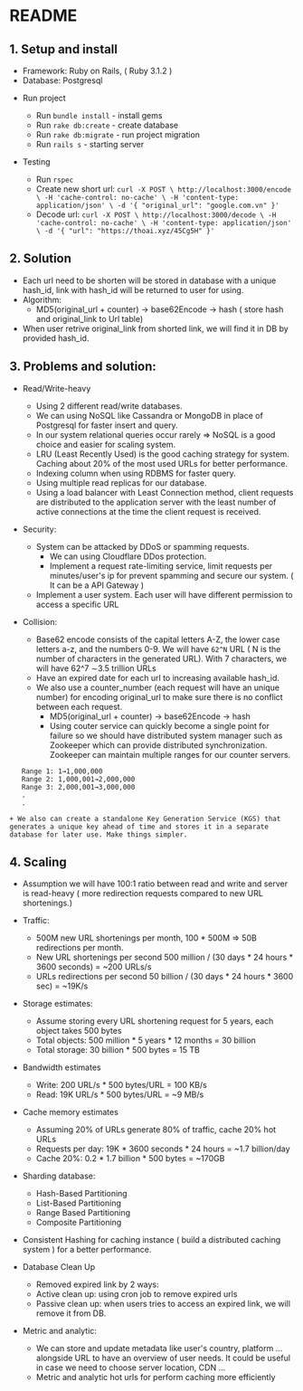 # README

## 1. Setup and install
  - Framework: Ruby on Rails, ( Ruby 3.1.2 )
  - Database: Postgresql

  + Run project
    - Run `bundle install` - install gems
    - Run `rake db:create` - create database
    - Run `rake db:migrate` - run project migration
    - Run `rails s` - starting server

  + Testing
    - Run `rspec`
    - Create new short url:
      `curl -X POST \
  http://localhost:3000/encode \
  -H 'cache-control: no-cache' \
  -H 'content-type: application/json' \
  -d '{
	"original_url": "google.com.vn"
}'`
    - Decode url:
      `curl -X POST \
  http://localhost:3000/decode \
  -H 'cache-control: no-cache' \
  -H 'content-type: application/json' \
  -d '{
	"url": "https://thoai.xyz/45Cg5H"
}'`

## 2. Solution
  - Each url need to be shorten will be stored in database with a unique hash_id, link with hash_id will be returned to user for using.
  - Algorithm:
    - MD5(original_url + counter) -> base62Encode -> hash ( store hash and original_link to Url table)
  - When user retrive original_link from shorted link, we will find it in DB by provided hash_id.

## 3. Problems and solution:
  - Read/Write-heavy
    + Using 2 different read/write databases.
    + We can using NoSQL like Cassandra or MongoDB in place of Postgresql for faster insert and query.
    + In our system relational queries occur rarely => NoSQL is a good choice and easier for scaling system.
    + LRU (Least Recently Used) is the good caching strategy for system. Caching about 20% of the most used URLs for better performance.
    + Indexing column when using RDBMS for faster query.
    + Using multiple read replicas for our database.
    + Using a load balancer with Least Connection method, client requests are distributed to the application server with the least number of active connections at the time the client request is received.

  - Security:
    - System can be attacked by DDoS or spamming requests.
      + We can using Cloudflare DDos protection.
      + Implement a request rate-limiting service, limit requests per minutes/user's ip for prevent spamming and secure our system. ( It can be a API Gateway )
    - Implement a user system. Each user will have different permission to access a specific URL

  - Collision:
    + Base62 encode consists of the capital letters A-Z, the lower case letters a-z, and the numbers 0-9. We will have `62^N` URL ( N is the number of characters in the generated URL). With 7 characters, we will have 62^7 ∼3.5 trillion URLs
    + Have an expired date for each url to increasing available hash_id.
    + We also use a counter_number (each request will have an unique number) for encoding original_url to make sure there is no conflict between each request.
      + MD5(original_url + counter) -> base62Encode -> hash
      + Using couter service can quickly become a single point for failure so we should have distributed system manager such as Zookeeper which can provide distributed synchronization. Zookeeper can maintain multiple ranges for our counter servers.
   ```
      Range 1: 1→1,000,000
      Range 2: 1,000,001→2,000,000
      Range 3: 2,000,001→3,000,000
      .
      .
  ```
    + We also can create a standalone Key Generation Service (KGS) that generates a unique key ahead of time and stores it in a separate database for later use. Make things simpler.

## 4. Scaling
  - Assumption we will have 100:1 ratio between read and write and server is read-heavy ( more redirection requests compared to new URL shortenings.)
  - Traffic:
    + 500M new URL shortenings per month, 100 * 500M => 50B redirections per month.
    + New URL shortenings per second
      500 million / (30 days * 24 hours * 3600 seconds) = ~200 URLs/s
    + URLs redirections per second
      50 billion / (30 days * 24 hours * 3600 sec) = ~19K/s
  - Storage estimates:
    + Assume storing every URL shortening request for 5 years, each object takes 500 bytes
    + Total objects: 500 million * 5 years * 12 months = 30 billion
    + Total storage: 30 billion * 500 bytes = 15 TB

  - Bandwidth estimates
    + Write: 200 URL/s * 500 bytes/URL = 100 KB/s
    + Read: 19K URL/s * 500 bytes/URL = ~9 MB/s

  - Cache memory estimates
    + Assuming 20% of URLs generate 80% of traffic, cache 20% hot URLs
    + Requests per day: 19K * 3600 seconds * 24 hours = ~1.7 billion/day
    + Cache 20%: 0.2 * 1.7 billion * 500 bytes = ~170GB

  - Sharding database:
    + Hash-Based Partitioning
    + List-Based Partitioning
    + Range Based Partitioning
    + Composite Partitioning

  - Consistent Hashing for caching instance ( build a distributed caching system ) for a better performance.

  - Database Clean Up
    + Removed expired link by 2 ways:
    + Active clean up: using cron job to remove expired urls
    + Passive clean up: when users tries to access an expired link, we will remove it from DB.

  - Metric and analytic:
    + We can store and update metadata like user's country, platform ... alongside URL to have an overview of user needs. It could be useful in case we need to choose server location, CDN ...
    + Metric and analytic hot urls for perform caching more efficiently

